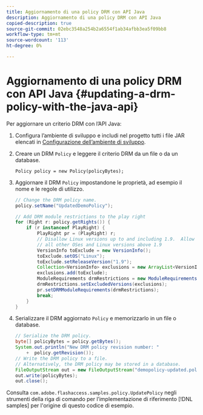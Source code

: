 ```yaml
---
title: Aggiornamento di una policy DRM con API Java
description: Aggiornamento di una policy DRM con API Java
copied-description: true
source-git-commit: 02ebc3548a254b2a6554f1ab34afbb3ea5f09bb8
workflow-type: tm+mt
source-wordcount: '113'
ht-degree: 0%

---
```


# Aggiornamento di una policy DRM con API Java {#updating-a-drm-policy-with-the-java-api}

Per aggiornare un criterio DRM con l’API Java:

1. Configura l’ambiente di sviluppo e includi nel progetto tutti i file JAR elencati in [Configurazione dell’ambiente di sviluppo](../../protecting-content/setting-up-the-sdk/setup-dev-env.md).
1. Creare un DRM `Policy` e leggere il criterio DRM da un file o da un database.

   ```
   Policy policy = new Policy(policyBytes);
   ```

1. Aggiornare il DRM `Policy` impostandone le proprietà, ad esempio il nome e le regole di utilizzo.

   ```java
   // Change the DRM policy name.  
   policy.setName("UpdatedDemoPolicy");  
   
   // Add DRM module restrictions to the play right  
   for (Right r: policy.getRights()) {  
       if (r instanceof PlayRight) {  
           PlayRight pr = (PlayRight) r;  
           // Disallow Linux versions up to and including 1.9.  Allow  
           // all other OSes and Linux versions above 1.9  
           VersionInfo toExclude = new VersionInfo();  
           toExclude.setOS("Linux");  
           toExclude.setReleaseVersion("1.9");  
           Collection<VersionInfo> exclusions = new ArrayList<VersionInfo>();  
           exclusions.add(toExclude);  
           ModuleRequirements drmRestrictions = new ModuleRequirements();  
           drmRestrictions.setExcludedVersions(exclusions);  
           pr.setDRMModuleRequirements(drmRestrictions);  
           break;  
       }  
   }
   ```

1. Serializzare il DRM aggiornato `Policy` e memorizzarlo in un file o database.

   ```java
   // Serialize the DRM policy.  
   byte[] policyBytes = policy.getBytes();  
   System.out.println("New DRM policy revision number: "  
       +  policy.getRevision());      
   // Write the DRM policy to a file.   
   // Alternatively, the DRM policy may be stored in a database.  
   FileOutputStream out = new FileOutputStream("demopolicy-updated.pol");  
   out.write(policyBytes);  
   out.close();
   ```

Consulta `com.adobe.flashaccess.samples.policy.UpdatePolicy` negli strumenti della riga di comando per l’implementazione di riferimento [!DNL samples] per l&#39;origine di questo codice di esempio.
